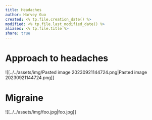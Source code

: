 ```yaml
---
title: Headaches
author: Harvey Guo
created: <% tp.file.creation_date() %>
modified: <% tp.file.last_modified_date() %>
aliases: <% tp.file.title %>
share: true
---
```

# Approach to headaches
![[../../assets/img/Pasted image 20230921144724.png|Pasted image 20230921144724.png]]
# Migraine
![[../../assets/img/foo.jpg|foo.jpg]]